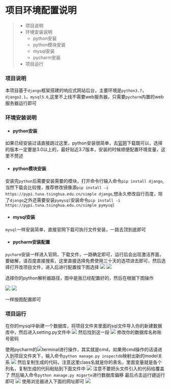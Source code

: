 # 项目环境配置说明
> * 项目说明
> * 环境安装说明
>   * python安装
>   * python模块安装
>   * mysql安装
>   * pycharm安装
> * 项目运行

### 项目说明
本项目基于`django`框架搭建的响应式网站后台，主要环境是`python3.7`，`django2.1`，`mysql5.6`,这里不上线不需要web服务器，只需要`pycharm`内置的web服务器运行即可

### 环境安装说明
* #### python安装
如果已经安装过请直接跳过这里，python安装很简单，去[官网](https://www.python.org/downloads/windows/)下载既可以，选择的版本一定要是3.0以上的，最好贴近3.7版本，安装的时候顺便配置环境变量，这里不赘述

* #### python模块安装
安装完`python`后需要安装需要的模块，打开命令行输入命令`pip install django`,当然下载会比较慢，推荐修改镜像源`pip install -i https://pypi.tuna.tsinghua.edu.cn/simple django`,想永久修改自行百度，除了`django`之外还需要安装`pymysql`安装命令`pip install -i https://pypi.tuna.tsinghua.edu.cn/simple pymysql`

* #### mysql安装
`mysql`一样安装简单，直接官网下载可执行文件安装，一路去顶到底即可

* #### pycharm安装配置
`pycharm`安装一样进入官网，下载文件，一路确定即可，运行后会出现激活界面，要破解，请百度直接搜索，这里直接选择免费使用三十天的选项进去即可，然后选择打开改项目文件，进入后进行配置按下图选择
![](./img/1.jpg)
![](./img/2.jpg)

选择你的python解析器路径，图中是我已经配置好的，然后在根据下图操作

![](./img/3.jpg)
![](./img/4.jpg)

一样按图配置即可

### 项目运行
在你的mysql中新建一个数据库，将项目文件夹里面的sql文件导入你的新建数据库中，然后进入setting.py文件中
![](./img/6.jpg)
然后找到这一段
![](./img/7.jpg)
修改你的数据库名称账号密码

使用pycharm的![](./img/5.jpg)terminal进行操作，其实就是cmd，如果用cmd操作的话请进入到项目文件夹下，输入命令`python manage.py inspectdb`映射出新的model关系
![](./img/8.jpg)
然后复制生成的代码，注意这里class名就是你的表名，里面变量就是各个列名，复制生成的代码粘贴到下面文件中
![](./img/9.jpg)
注意不要把头文件引入的代码给覆盖了
然后输入命令`python manage.py migarte`进行数据库偏移
最后点击运行键运行即可
![](./img/10.jpg)
使用浏览器进入下面的网址即可
![](./img/11.jpg)

